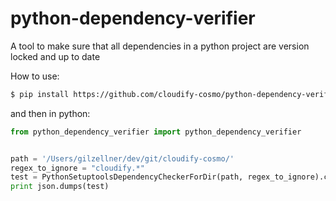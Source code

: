 # python-dependency-verifier
A tool to make sure that all dependencies in a python project are version locked and up to date

How to use:
```bash
$ pip install https://github.com/cloudify-cosmo/python-dependency-verifier/archive/master.zip
```

and then in python:

```python
from python_dependency_verifier import python_dependency_verifier


path = '/Users/gilzellner/dev/git/cloudify-cosmo/'
regex_to_ignore = "cloudify.*"
test = PythonSetuptoolsDependencyCheckerForDir(path, regex_to_ignore).check_all_filename_in_subdirs()
print json.dumps(test)
```
